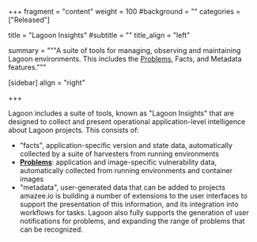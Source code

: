 +++
fragment = "content"
weight = 100
#background = ""
categories = ["Released"]

title = "Lagoon Insights"
#subtitle = ""
title_align = "left"

summary = """A suite of tools for managing, observing and maintaining Lagoon environments. This includes the [Problems](./problems), Facts, and Metadata features."""

[sidebar]
  align = "right"

+++

Lagoon includes a suite of tools, known as "Lagoon Insights" that are designed to collect and present operational application-level intelligence about Lagoon projects. This consists of:
* "facts", application-specific version and state data, automatically collected by a suite of harvesters from running environments
* **[Problems](../problems)**: application and image-specific vulnerability data, automatically collected from running environments and container images
* "metadata", user-generated data that can be added to projects
amazee.io is building a number of extensions to the user interfaces to support the presentation of this information, and its integration into workflows for tasks.
Lagoon also fully supports the generation of user notifications for problems, and expanding the range of problems that can be recognized.
